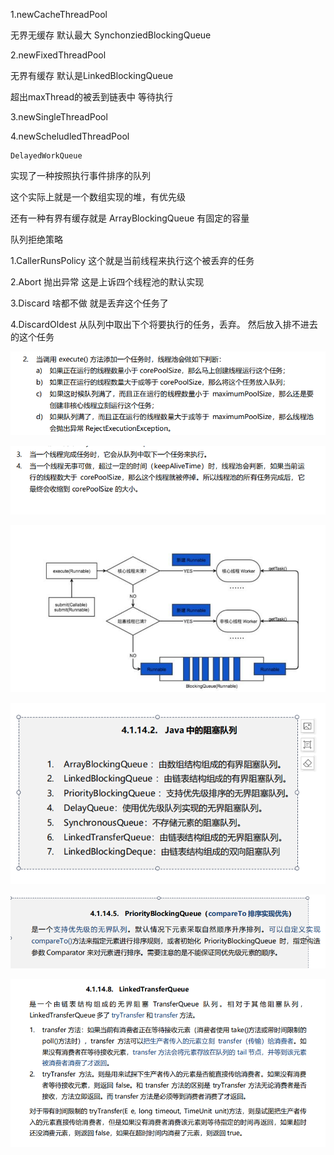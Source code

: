 1.newCacheThreadPool

无界无缓存 默认最大 SynchonziedBlockingQueue

2.newFixedThreadPool

无界有缓存 默认是LinkedBlockingQueue

超出maxThread的被丢到链表中 等待执行

3.newSingleThreadPool



4.newScheludledThreadPool 

```
DelayedWorkQueue
```

实现了一种按照执行事件排序的队列

这个实际上就是一个数组实现的堆，有优先级

还有一种有界有缓存就是 ArrayBlockingQueue 有固定的容量

队列拒绝策略

1.CallerRunsPolicy 这个就是当前线程来执行这个被丢弃的任务

2.Abort 抛出异常 这是上诉四个线程池的默认实现

3.Discard 啥都不做 就是丢弃这个任务了

4.DiscardOldest  从队列中取出下个将要执行的任务，丢弃。 然后放入排不进去的这个任务

![image-20210224095616983](assets/image-20210224095616983.png)

![image-20210224095810747](assets/image-20210224095810747.png)

![image-20210224095818971](assets/image-20210224095818971.png)

![image-20210224100802932](assets/image-20210224100802932.png)

![image-20210224100934822](assets/image-20210224100934822.png)

![image-20210224101100308](assets/image-20210224101100308.png)